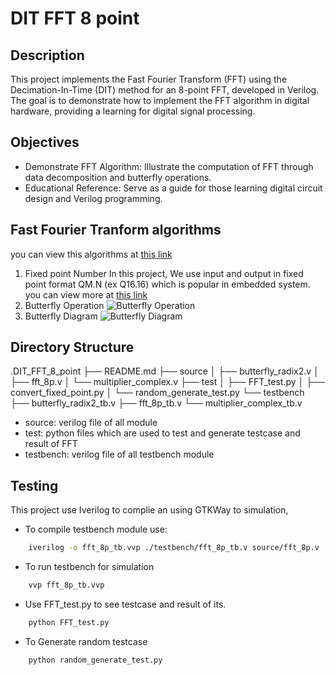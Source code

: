 # DIT FFT 8 point

## Description
This project implements the Fast Fourier Transform (FFT) using the Decimation-In-Time (DIT) method for an 8-point FFT, developed in Verilog. The goal is to demonstrate how to implement the FFT algorithm in digital hardware, providing a learning for digital signal processing.
## Objectives
- Demonstrate FFT Algorithm: Illustrate the computation of FFT through data decomposition and butterfly operations.
- Educational Reference: Serve as a guide for those learning digital circuit design and Verilog programming.
## Fast Fourier Tranform algorithms
you can view this algorithms at [this link](https://builtin.com/articles/fast-fourier-transform)
1. Fixed point Number
In this project, We use input and output in fixed point format QM.N (ex Q16.16) which is popular in embedded system.
you can view more at [this link](https://www.sciencedirect.com/topics/computer-science/fixed-point-number)
2. Butterfly Operation
![Butterfly Operation](https://www.researchgate.net/profile/Fan-Zhang-253/publication/318671319/figure/fig2/AS:519858850721792@1500955416834/butterfly-operation.png)
3. Butterfly Diagram
![Butterfly Diagram](https://www.researchgate.net/profile/Yun-Chen-41/publication/224358754/figure/fig2/AS:393627625902104@1470859547786/Signal-flow-graph-of-an-8-point-DIT-FFT.png)

## Directory Structure
.DIT_FFT_8_point
├── README.md
├── source
│   ├── butterfly_radix2.v
│   ├── fft_8p.v
│   └── multiplier_complex.v
├── test
│   ├── FFT_test.py
│   ├── convert_fixed_point.py
│   └── random_generate_test.py
└── testbench
    ├── butterfly_radix2_tb.v
    ├── fft_8p_tb.v
    └── multiplier_complex_tb.v

* source: verilog file of all module
* test: python files which are used to test and generate testcase and result of FFT
* testbench: verilog file of all testbench module 
##
## Testing
This project use Iverilog to complie an using GTKWay to simulation,
* To compile testbench module use:
``` bash
    iverilog -o fft_8p_tb.vvp ./testbench/fft_8p_tb.v source/fft_8p.v  source/butterfly_radix2.v source/multiplier_complex.v
```

* To run testbench for simulation 
``` bash
    vvp fft_8p_tb.vvp
```
* Use FFT_test.py to see testcase and result of its.
``` bash
    python FFT_test.py
```

* To Generate random testcase
``` bash
    python random_generate_test.py
```
